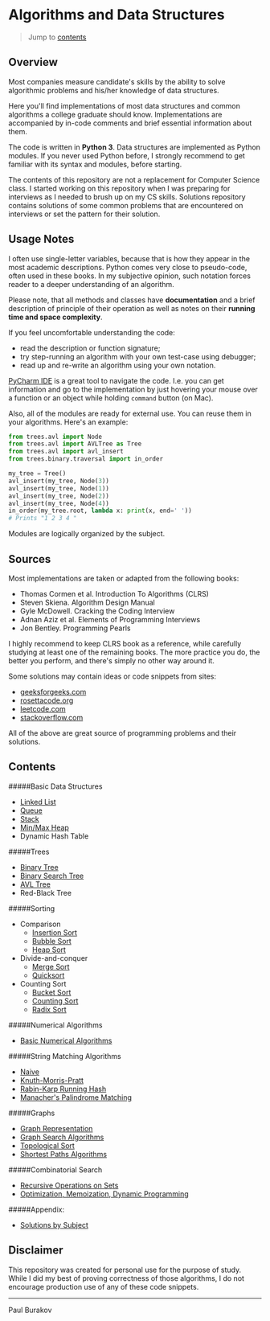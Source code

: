 # Algorithms and Data Structures

> Jump to [contents](#contents)

## Overview
Most companies measure candidate's skills by the ability to solve algorithmic problems 
 and his/her knowledge of data structures. 

Here you'll find implementations of most data structures and common algorithms a college 
 graduate should know. Implementations are accompanied by in-code comments and brief 
 essential information about them. 

The code is written in **Python 3**. Data structures are implemented as Python modules. 
 If you never used Python before, I strongly recommend to get familiar with its syntax 
 and modules, before starting.

The contents of this repository are not a replacement for Computer Science class. I 
 started working on this repository when I was preparing for interviews as I needed to 
 brush up on my CS skills. Solutions repository contains solutions of some common 
 problems that are encountered on interviews or set the pattern for their solution. 

## Usage Notes
I often use single-letter variables, because that is how they appear in the most 
 academic descriptions. Python comes very close to pseudo-code, often used in these 
 books. In my subjective opinion, such notation forces reader to a deeper understanding 
 of an algorithm. 

Please note, that all methods and classes have **documentation** and a brief description
 of principle of their operation as well as notes on their **running time and space 
 complexity**.

If you feel uncomfortable understanding the code:
- read the description or function signature;
- try step-running an algorithm with your own test-case using debugger; 
- read up and re-write an algorithm using your own notation.

[PyCharm IDE](https://www.jetbrains.com/pycharm) is a great tool to navigate the code. 
 I.e. you can get information and go to the implementation by just hovering your mouse
 over a function or an object while holding `command` button (on Mac).

Also, all of the modules are ready for external use. You can reuse them in your 
 algorithms. Here's an example:
```python
from trees.avl import Node
from trees.avl import AVLTree as Tree
from trees.avl import avl_insert
from trees.binary.traversal import in_order

my_tree = Tree()
avl_insert(my_tree, Node(3))
avl_insert(my_tree, Node(1))
avl_insert(my_tree, Node(2))
avl_insert(my_tree, Node(4))
in_order(my_tree.root, lambda x: print(x, end=' ')) 
# Prints "1 2 3 4 "
```
Modules are logically organized by the subject.


## Sources
Most implementations are taken or adapted from the following books:
 * Thomas Cormen et al. Introduction To Algorithms (CLRS)
 * Steven Skiena. Algorithm Design Manual
 * Gyle McDowell. Cracking the Coding Interview
 * Adnan Aziz et al. Elements of Programming Interviews
 * Jon Bentley. Programming Pearls

I highly recommend to keep CLRS book as a reference, while carefully studying at least 
 one of the remaining books. The more practice you do, the better you perform, and 
 there's simply no other way around it.
 
Some solutions may contain ideas or code snippets from sites:
* [geeksforgeeks.com](http://www.geeksforgeeks.org)
* [rosettacode.org](https://rosettacode.org)
* [leetcode.com](https://leetcode.com)
* [stackoverflow.com](https://stackoverflow.com)

All of the above are great source of programming problems and their solutions.
 
## Contents

#####Basic Data Structures
* [Linked List](basic_data_structures/linked_list/README.md)
* [Queue](basic_data_structures/fifo/README.md)
* [Stack](basic_data_structures/lifo/README.md)
* [Min/Max Heap](basic_data_structures/heaps/README.md)
* Dynamic Hash Table

#####Trees
* [Binary Tree](trees/binary/README.md)
* [Binary Search Tree](trees/bst/README.md)
* [AVL Tree](trees/avl/README.md)
* Red-Black Tree

#####Sorting
* Comparison
  * [Insertion Sort](sorting/insertion_sort.py)
  * [Bubble Sort](sorting/bubble_sort.py)
  * [Heap Sort](sorting/heap_sort.py)
* Divide-and-conquer
  * [Merge Sort](sorting/merge_sort.py)
  * [Quicksort](sorting/quicksort.py)
* Counting Sort
  * [Bucket Sort](sorting/bucket_sort.py)
  * [Counting Sort](sorting/counting_sort.py)
  * [Radix Sort](sorting/radix_sort.py)

#####Numerical Algorithms 
* [Basic Numerical Algorithms](numerical/README.md)

#####String Matching Algorithms
* [Naive](string_matching/naive.py)
* [Knuth-Morris-Pratt](string_matching/kmp.py)
* [Rabin-Karp Running Hash](string_matching/rabin_karp.py)
* [Manacher's Palindrome Matching](string_matching/manacher.py)

#####Graphs
* [Graph Representation](graphs/README.md)
* [Graph Search Algorithms](graphs/search/README.md)
* [Topological Sort](graphs/topological_sort/README.md)
* [Shortest Paths Algorithms](graphs/shortest_paths/README.md)

#####Combinatorial Search
* [Recursive Operations on Sets](combinatorial/search/README.md)
* [Optimization, Memoization, Dynamic Programming](combinatorial/optimization/README.md)

#####Appendix: 
* [Solutions by Subject](solutions/README.md)

## Disclaimer
This repository was created for personal use for the purpose of study. While I did my 
 best of proving correctness of those algorithms, I do not encourage production use of 
 any of these code snippets.
 
___
Paul Burakov